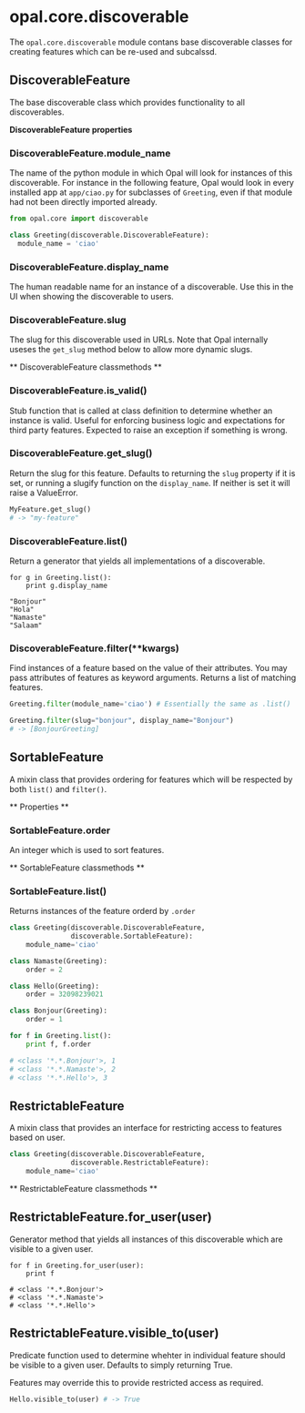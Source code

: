 # opal.core.discoverable

The `opal.core.discoverable` module contans base discoverable classes for creating
features which can be re-used and subcalssd.

## DiscoverableFeature

The base discoverable class which provides functionality to all discoverables.

**DiscoverableFeature properties**

### DiscoverableFeature.module_name

The name of the python module in which Opal will look for instances of this
discoverable. For instance in the following feature, Opal would look in every
installed app at `app/ciao.py` for subclasses of `Greeting`, even if that module
had not been directly imported already.

```python
from opal.core import discoverable

class Greeting(discoverable.DiscoverableFeature):
  module_name = 'ciao'
```

### DiscoverableFeature.display_name

The human readable name for an instance of a discoverable. Use this in the UI
when showing the discoverable to users.

### DiscoverableFeature.slug

The slug for this discoverable used in URLs. Note that Opal internally useses
the `get_slug` method below to allow more dynamic slugs.

** DiscoverableFeature classmethods **

### DiscoverableFeature.is_valid()

Stub function that is called at class definition to determine whether an instance
is valid. Useful for enforcing business logic and expectations for third party
features. Expected to raise an exception if something is wrong.

### DiscoverableFeature.get_slug()

Return the slug for this feature. Defaults to returning the `slug` property if
it is set, or running a slugify function on the `display_name`. If neither is
set it will raise a ValueError.

```python
MyFeature.get_slug()
# -> "my-feature"
```

### DiscoverableFeature.list()

Return a generator that yields all implementations of a discoverable.

```
for g in Greeting.list():
    print g.display_name

"Bonjour"
"Hola"
"Namaste"
"Salaam"
```

### DiscoverableFeature.filter(**kwargs)

Find instances of a feature based on the value of their attributes. You may pass
attributes of features as keyword arguments. Returns a list of matching features.

```python
Greeting.filter(module_name='ciao') # Essentially the same as .list()

Greeting.filter(slug="bonjour", display_name="Bonjour")
# -> [BonjourGreeting]
```

## SortableFeature

A mixin class that provides ordering for features which will be respected
by both `list()` and `filter()`.

** Properties **

### SortableFeature.order

An integer which is used to sort features.

** SortableFeature classmethods **

### SortableFeature.list()

Returns instances of the feature orderd by `.order`

```python
class Greeting(discoverable.DiscoverableFeature,
               discoverable.SortableFeature):
    module_name='ciao'

class Namaste(Greeting):
    order = 2

class Hello(Greeting):
    order = 32098239021

class Bonjour(Greeting):
    order = 1

for f in Greeting.list():
    print f, f.order

# <class '*.*.Bonjour'>, 1
# <class '*.*.Namaste'>, 2
# <class '*.*.Hello'>, 3

```

## RestrictableFeature

A mixin class that provides an interface for restricting access to features based on
user.

```python
class Greeting(discoverable.DiscoverableFeature,
               discoverable.RestrictableFeature):
    module_name='ciao'

```
** RestrictableFeature classmethods **

## RestrictableFeature.for_user(user)

Generator method that yields all instances of this discoverable which are visible to
a given user.

```
for f in Greeting.for_user(user):
    print f

# <class '*.*.Bonjour'>
# <class '*.*.Namaste'>
# <class '*.*.Hello'>
```

## RestrictableFeature.visible_to(user)

Predicate function used to determine whehter in individual feature should be visible
to a given user. Defaults to simply returning True.

Features may override this to provide restricted access as required.

```python
Hello.visible_to(user) # -> True
```
